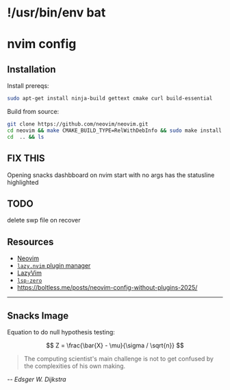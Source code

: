# !/usr/bin/env bat

# nvim config

## Installation

Install prereqs:

```sh
sudo apt-get install ninja-build gettext cmake curl build-essential
```

Build from source:

```sh
git clone https://github.com/neovim/neovim.git
cd neovim && make CMAKE_BUILD_TYPE=RelWithDebInfo && sudo make install
cd  .. && ls
```

## FIX THIS

Opening snacks dashbboard on nvim start with no args has the statusline
highlighted

## TODO

delete swp file on recover

## Resources

- [Neovim](https://neovim.io/)
- [`lazy.nvim` plugin manager](https://lazy.folke.io/)
- [LazyVim](https://www.lazyvim.org)
- [`lsp-zero`](https://lsp-zero.netlify.app/docs/)
- <https://boltless.me/posts/neovim-config-without-plugins-2025/>

---

## Snacks Image

Equation to do null hypothesis testing:

$$
Z = \frac{\bar{X} - \mu}{\sigma / \sqrt{n}}
$$

> The computing scientist's main challenge is not to get confused
> by the complexities of his own making.

-- _Edsger W. Dijkstra_
